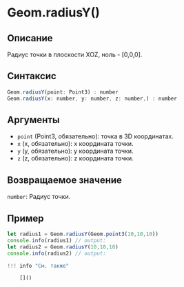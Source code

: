 # Geom.radiusY()

## Описание
Радиус точки в плоскости XOZ, ноль - [0,0,0].

## Синтаксис
```javascript
Geom.radiusY(point: Point3) : number
Geom.radiusY(x: number, y: number, z: number,) : number
```

## Аргументы
- `point` (Point3, обязательно): точка в 3D координатах.
- `x` (x, обязательно): x координата точки.
- `y` (y, обязательно): y координата точки.
- `z` (z, обязательно): z координата точки.

## Возвращаемое значение
`number`: Радиус точки.

## Пример
```javascript linenums="1"
let radius1 = Geom.radiusY(Geom.point3(10,10,10))
console.info(radius1) // output:
let radius2 = Geom.radiusY(10,10,10)
console.info(radius2) // output:

!!! info "См. также"

    []()

